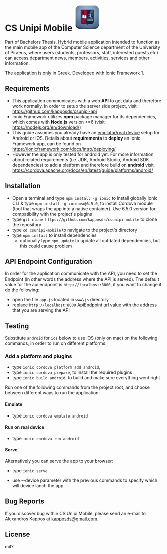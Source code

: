 # CS Unipi Mobile <img src="https://github.com/kapposds/csunipi-mobile/blob/master/resources/android/icon/drawable-xxxhdpi-icon.png" width="85" height="85" />

Part of Bachelors Thesis. Hybrid mobile application intended to function as the main mobile app of the Computer Science department of the University of Piraeus, where users (students, professors, staff, interested guests etc) can access department news, members, activities, services and other information. 

The application is only in Greek. Developed with Ionic Framework 1.

## Requirements
* This application communicates with a web **API** to get data and therefore work normally. In order to setup the server side project, visit https://github.com/kapposds/csunipi-api 
* Ionic Framework utilizes **npm** package manager for its dependencies, which comes with **Node.js** version >=6 (visit https://nodejs.org/en/download/) 
* This guide assumes you already have an <u>emulator/real device</u> setup for Android or iOS. Details about **requirements** to **deploy** an Ionic Framework app, can be found on https://ionicframework.com/docs/intro/deploying/ 
* However the app is only tested for android yet. For more information about related requirements (i.e. JDK, Android Studio, Android SDK dependencies) to add a platform and therefore build on **android** visit https://cordova.apache.org/docs/en/latest/guide/platforms/android/

## Installation
* Open a terminal and type `npm install -g ionic` to install globally Ionic CLI 
  & type `npm install -g cordova@6.5.0`, to install Cordova module (tool that wraps the app into a native container). Use 6.5.0 version for compatibility with the project's plugins
* type `git clone https://github.com/kapposds/csunipi-mobile` to clone the repository
* type `cd csunipi-mobile` to navigate to the project's directory
* type `npm install` to install dependencies 
  * optionally  type `npm update` to update all outdated dependencies, but this could cause problem
  
 ## API Endpoint Configuration
 In order for the application communicate with the API, you need to set the Endpoint (in other words the address where the API is served). The default value for the api endpoint is `http://localhost:8000`, if you want to change it do the following:
 * open the file `app.js` located in `www\js` directory
 * replace `http://localhost:8000` ApiEndpoint url value with the address that you are serving the API

## Testing
Substitute `android` for `ios` below to use iOS (only on mac) on the following commands, in order to run on different platforms:

### Add a platform and plugins

* type `ionic cordova platform add android`,
* type `ionic cordova prepare`, to install the required plugins
* type `ionic build android`, to build  and make sure everything went right

Run one of the following commands from the project root, and choose between different ways to run the application:

#### Emulate

* type `ionic cordova emulate android`

#### Run on real device

* type `ionic cordova run android`

#### Serve 
Alternatively you can serve the app to your browser:
* type `ionic serve`

* use --device parameter with the previous commands to specify which will device lanch the app.

## Bug Reports

If you discover bug within CS Unipi Mobile, please send an e-mail to Alexandros Kappos at kapposds@gmail.com.

## License

mit?
